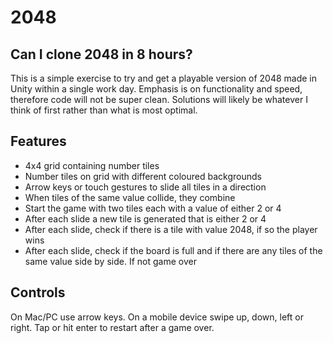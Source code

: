 # 2048

## Can I clone 2048 in 8 hours?

This is a simple exercise to try and get a playable version of 2048 made in Unity within a single work day. Emphasis is on functionality and speed, therefore code will not be super clean. Solutions will likely be whatever I think of first rather than what is most optimal.

## Features
- 4x4 grid containing number tiles
- Number tiles on grid with different coloured backgrounds
- Arrow keys or touch gestures to slide all tiles in a direction
- When tiles of the same value collide, they combine
- Start the game with two tiles each with a value of either 2 or 4
- After each slide a new tile is generated that is either 2 or 4
- After each slide, check if there is a tile with value 2048, if so the player wins
- After each slide, check if the board is full and if there are any tiles of the same value side by side. If not game over

 
## Controls

On Mac/PC use arrow keys. On a mobile device swipe up, down, left or right. Tap or hit enter to restart after a game over.